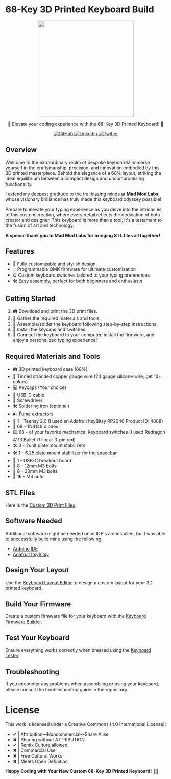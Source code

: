 # 68-Key 3D Printed Keyboard Build

<p align="center">
  <img src="https://octodex.github.com/images/daftpunktocat-thomas.gif" width="300" height="300">
</p>

<p align="center">
  🚀 Elevate your coding experience with the 68-Key 3D Printed Keyboard! 🚀
</p>

<p align="center">
  <a href="https://github.com/ailyncodes">
    <img src="https://img.shields.io/badge/GitHub-0077B5?style=for-the-badge&logo=github&logoColor=white" alt="GitHub">
  </a>
  <a href="https://www.linkedin.com/in/ailyn-diaz-802943225">
    <img src="https://img.shields.io/badge/LinkedIn-0077B5?style=for-the-badge&logo=linkedin&logoColor=white" alt="LinkedIn">
  </a>
  <a href="https://twitter.com/L19U1D4N63L">
    <img src="https://img.shields.io/badge/Twitter-0077B5?style=for-the-badge&logo=twitter&logoColor=white" alt="Twitter">
  </a>
</p>

## Overview

Welcome to the extraordinary realm of bespoke keyboards! Immerse yourself in the craftsmanship, precision, and innovation embodied by this 3D printed masterpiece. Behold the elegance of a 68% layout, striking the ideal equilibrium between a compact design and uncompromising functionality.

I extend my deepest gratitude to the trailblazing minds at **Mad Mod Labs**, whose visionary brilliance has truly made this keyboard odyssey possible!

Prepare to elevate your typing experience as you delve into the intricacies of this custom creation, where every detail reflects the dedication of both creator and designer. This keyboard is more than a tool; it's a testament to the fusion of art and technology.

**A special thank you to Mad Mod Labs for bringing STL files all together!**


## Features

- 🎨 Fully customizable and stylish design
- 💡 Programmable QMK firmware for ultimate customization
- ⚙️ Custom keyboard switches tailored to your typing preferences
- 🛠️ Easy assembly, perfect for both beginners and enthusiasts

## Getting Started

1. 🖨️ Download and print the 3D print files.
2. 🧰 Gather the required materials and tools.
3. 🔧 Assemble/solder the keyboard following step-by-step instructions.
4. 🎹 Install the keycaps and switches.
5. 🚀 Connect the keyboard to your computer, install the firmware, and enjoy a personalized typing experience!

## Required Materials and Tools

- 🖨️ 3D printed keyboard case (68%)
- 🌈 Tinned stranded copper gauge wire (24 gauge silicone wire, get 10+ colors)
- 💻 Keycaps (Your choice)
- 🔌 USB-C cable
- 🔧 Screwdriver
- 🛠️ Soldering iron (optional)
- 🌬️ Fume extractors
- 🔲 1 - Teensy 2.0 (I used an Adafruit ItsyBitsy RP2040 Product ID: 4888)
- 🔴 68 - 1N4148 diodes
- ⌨️ 68 - of your favorite mechanical Keyboard switches (I used Redragon A113 Bullet-R linear 3-pin red)
- 🛠️ 3 - 2unit plate mount stabilizers
- 🛠️ 1 - 6.25 plate mount stabilizer for the spacebar
- 🔲 1 - USB-C breakout board
- 🔩 8 - 12mm M3 bolts
- 🔩 8 - 20mm M3 bolts
- 🔩 16 - M3 nuts

## STL Files

Here is the [Custom 3D Print Files](https://www.printables.com/model/307908-mechanical-keyboard-68-key-65/).

## Software Needed

Additional software might be needed once IDE's are installed, but I was able to successfully build mine using the following:
- [Arduino IDE](https://www.arduino.cc/en/software/)
- [Adafruit ItsyBitsy](https://www.adafruit.com/product/4888/)

## Design Your Layout

Use the [Keyboard Layout Editor](http://www.keyboard-layout-editor.com/#/) to design a custom layout for your 3D printed keyboard.

## Build Your Firmware

Create a custom firmware file for your keyboard with the [Keyboard Firmware Builder](https://kbfirmware.com/).

## Test Your Keyboard

Ensure everything works correctly when pressed using the [Keyboard Tester](https://www.keyboardtester.com/).

## Troubleshooting

If you encounter any problems when assembling or using your keyboard, please consult the troubleshooting guide in the repository.

# License 

This work is licensed under a Creative Commons (4.0 International License):
- ✔ | Attribution—Noncommercial—Share Alike
- ✖ | Sharing without ATTRIBUTION
- ✔ | Remix Culture allowed
- ✖ | Commercial Use
- ✖ | Free Cultural Works
- ✖ | Meets Open Definition

**Happy Coding with Your New Custom 68-Key 3D Printed Keyboard!** 🚀✨

